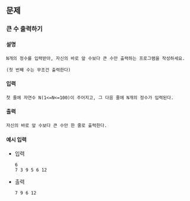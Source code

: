 ## 문제

###  큰 수 출력하기

#### 설명
```
N개의 정수를 입력받아, 자신의 바로 앞 수보다 큰 수만 출력하는 프로그램을 작성하세요.

(첫 번째 수는 무조건 출력한다)
```

#### 입력
```
첫 줄에 자연수 N(1<=N<=100)이 주어지고, 그 다음 줄에 N개의 정수가 입력된다.
```

#### 출력
```
자신의 바로 앞 수보다 큰 수만 한 줄로 출력한다.
```

#### 예시 입력
- 입력
    ```
    6
  7 3 9 5 6 12
    ```
- 출력
    ```
  7 9 6 12    
  ```
